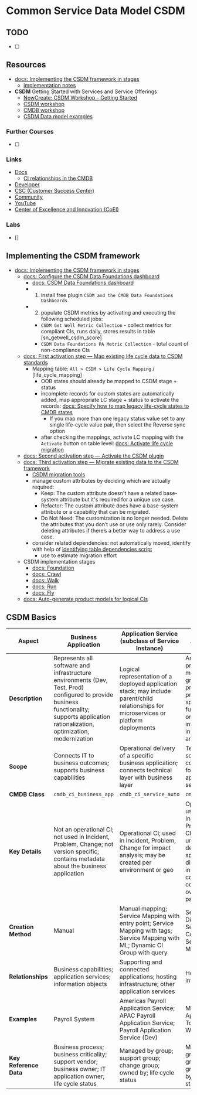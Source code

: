 # Common Service Data Model CSDM

## TODO

- [ ]

## Resources

- [docs: Implementing the CSDM framework in stages](https://www.servicenow.com/docs/bundle/washingtondc-servicenow-platform/page/product/csdm-implementation/concept/csdm-implementation-stages.html)
  - [implementation notes](#implementing-the-csdm-framework)
- **CSDM** Getting Started with Services and Service Offerings
  - [NowCreate: CSDM Workshop - Getting Started](https://nowlearning.servicenow.com/nowcreate?id=nc_asset&asset_id=dde64c62875255d0f2f443f7dabb354b)
  - [CSDM workshop](https://nowlearning.servicenow.com/nowcreate?id=nc_asset&asset_id=5c4d48bfdb998d100c912b691396198e)
  - [CMDB workshop](https://nowlearning.servicenow.com/nowcreate?id=nc_asset&asset_id=3054c3838795d9d8af9f213acebb35c5)
  - [CSDM Data model examples](https://nowlearning.servicenow.com/nowcreate?id=nc_asset&asset_id=c0ddb115db6d0d900c912b6913961987)

### Further Courses

- [ ]

### Links

- [Docs](https://docs.servicenow.com/)
  - [CI relationships in the CMDB](https://docs.servicenow.com/csh?topicname=c_CIRelationships&version=latest)
- [Developer](http://developer.servicenow.com/)
- [CSC (Customer Success Center)](https://www.servicenow.com/success.html)
- [Community](https://www.servicenow.com/community/)
- [YouTube](https://www.youtube.com/user/servicenowinc)
- [Center of Excellence and Innovation (CoEI)](https://www.servicenow.com/success/playbook/center-excellence-innovation-coei.html)

### Labs

- []

## Implementing the CSDM framework

- [docs: Implementing the CSDM framework in stages](https://www.servicenow.com/docs/bundle/washingtondc-servicenow-platform/page/product/csdm-implementation/concept/csdm-implementation-stages.html)
  - [docs: Configure the CSDM Data Foundations dashboard](https://www.servicenow.com/docs/bundle/washingtondc-servicenow-platform/page/product/csdm-implementation/task/csdm-foundations-dashboard.html)
    - [docs: CSDM Data Foundations dashboard](https://www.servicenow.com/docs/bundle/washingtondc-servicenow-platform/page/product/csdm-implementation/concept/csdm-data-foundations-dashboard.html)
    - 1. install free plugin `CSDM and the CMDB Data Foundations Dashboards`
    - 2. populate CSDM metrics by activating and executing the following scheduled jobs:
      - `CSDM Get Well Metric Collection` - collect metrics for compliant CIs, runs daily, stores results in table [sn_getwell_csdm_score]
      - `CSDM Data Foundations PA Metric Collection` - total count of non-compliance CIs
  - [docs: First activation step — Map existing life cycle data to CSDM standards](https://www.servicenow.com/docs/bundle/washingtondc-servicenow-platform/page/product/configuration-management/concept/csdm-life-cycle-standard-values.html)
    - Mapping table: `All > CSDM > Life Cycle Mapping` / [life_cycle_mapping]
      - OOB states should already be mapped to CSDM stage + status
      - incomplete records for custom states are automatically added, map appropriate LC stage + status to activate the records: [docs: Specify how to map legacy life-cycle states to CMDB states](https://www.servicenow.com/docs/bundle/washingtondc-servicenow-platform/page/product/configuration-management/task/create-life-cycle-migration.html)
        - If you map more than one legacy status value set to any single life-cycle value pair, then select the Reverse sync option
      - after checking the mappings, activate LC mapping with the `Activate` button on table level: [docs: Activate life cycle migration](https://www.servicenow.com/docs/bundle/washingtondc-servicenow-platform/page/product/configuration-management/task/activate-life-cycle-migration.html)
  - [docs: Second activation step — Activate the CSDM plugin](https://www.servicenow.com/docs/bundle/washingtondc-servicenow-platform/page/product/csdm-implementation/task/csdm-enable.html)
  - [docs: Third activation step — Migrate existing data to the CSDM framework](https://www.servicenow.com/docs/bundle/washingtondc-servicenow-platform/page/product/csdm-implementation/task/migrate.html)
    - [CSDM migration tools](https://www.servicenow.com/docs/bundle/washingtondc-servicenow-platform/page/product/csdm-implementation/concept/csdm-migrate-tools.html)
    - manage custom attributes by deciding which are actually required:
      - Keep: The custom attribute doesn't have a related base-system attribute but it's required for a unique use case.
      - Refactor: The custom attribute does have a base-system attribute or a capability that can be migrated.
      - Do Not Need: The customization is no longer needed. Delete the attributes that you don’t use or use only rarely. Consider deleting attributes if there’s a better way to address a use case.
    - consider related dependencies: not automatically moved, identify with help of [identifying table dependencies script](https://www.servicenow.com/community/common-service-data-model/migrating-into-csdm-identifying-table-dependencies/ta-p/2308617)
      - use to estimate migration effort
  - CSDM implementation stages
    - [docs: Foundation](https://www.servicenow.com/docs/bundle/washingtondc-servicenow-platform/page/product/csdm-implementation/concept/csdm-implement-foundation-stage.html)
    - [docs: Crawl](https://www.servicenow.com/docs/bundle/washingtondc-servicenow-platform/page/product/csdm-implementation/concept/csdm-implement-crawl-stage.html)
    - [docs: Walk](https://www.servicenow.com/docs/bundle/washingtondc-servicenow-platform/page/product/csdm-implementation/concept/csdm-implement-walk-stage.html)
    - [docs: Run](https://www.servicenow.com/docs/bundle/washingtondc-servicenow-platform/page/product/csdm-implementation/concept/csdm-implement-run-stage.html)
    - [docs: Fly](https://www.servicenow.com/docs/bundle/washingtondc-servicenow-platform/page/product/csdm-implementation/concept/csdm-implement-fly-stage.html)
  - [docs: Auto-generate product models for logical CIs](https://www.servicenow.com/docs/bundle/washingtondc-servicenow-platform/page/product/csdm-implementation/task/csdm-auto-create-prod-model-for-ci.html)

## CSDM Basics

| Aspect                 | Business Application                                                                                                                                                                      | Application Service (subclass of Service Instance)                                                                                       | Application                                                                                                                                                   |
| ---------------------- | ----------------------------------------------------------------------------------------------------------------------------------------------------------------------------------------- | ---------------------------------------------------------------------------------------------------------------------------------------- | ------------------------------------------------------------------------------------------------------------------------------------------------------------- |
| **Description**        | Represents all software and infrastructure environments (Dev, Test, Prod) configured to provide business functionality; supports application rationalization, optimization, modernization | Logical representation of a deployed application stack; may include parent/child relationships for microservices or platform deployments | Any deployed program, module, or group of programs providing specific functionality on compute infrastructure; installed bits and bytes                       |
| **Scope**              | Connects IT to business outcomes; supports business capabilities                                                                                                                          | Operational delivery of a specific business application; connects technical layer with business layer                                    | Technical software components; foundation of application services                                                                                             |
| **CMDB Class**         | `cmdb_ci_business_app`                                                                                                                                                                    | `cmdb_ci_service_auto`                                                                                                                   | `cmdb_ci_appl`                                                                                                                                                |
| **Key Details**        | Not an operational CI; not used in Incident, Problem, Change; not version specific; contains metadata about the business application                                                      | Operational CI; used in Incident, Problem, Change for impact analysis; may be created per environment or geo                             | Operational CI; used in Incident, Problem, Change; unique deployment on specific host; discoverable installation of code communicating over a particular port |
| **Creation Method**    | Manual                                                                                                                                                                                    | Manual mapping; Service Mapping with entry point; Service Mapping with tags; Service Mapping with ML; Dynamic CI Group with query        | ServiceNow Discovery; Service Graph Connectors; Service Mapping                                                                                               |
| **Relationships**      | Business capabilities; application services; information objects                                                                                                                          | Supporting and connected applications; hosting infrastructure; other application services                                                | Hosting infrastructure                                                                                                                                        |
| **Examples**           | Payroll System                                                                                                                                                                            | Americas Payroll Application Service; APAC Payroll Application Service; Payroll Application Service (Dev)                                | MySQL; Apache Tomcat; Websphere                                                                                                                               |
| **Key Reference Data** | Business process; business criticality; support vendor; business owner; IT application owner; life cycle status                                                                           | Managed by group; support group; change group; owned by; life cycle status                                                               | Managed by group; support group; change group; owned by; life cycle status                                                                                    |
